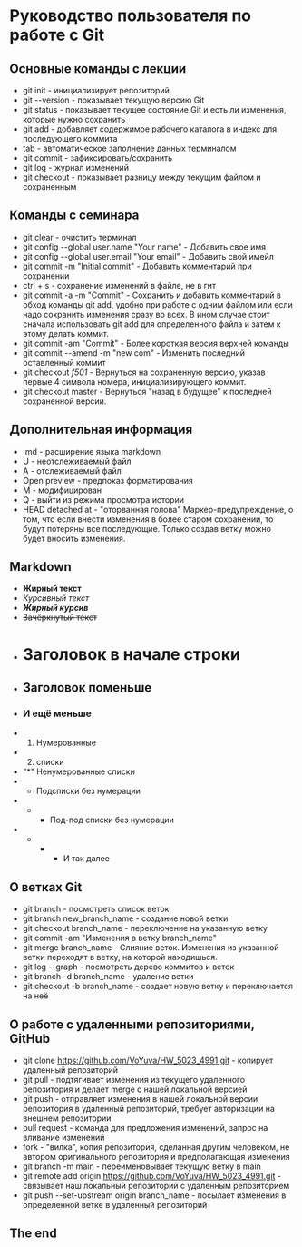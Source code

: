 # Руководство пользователя по работе с Git
## Основные команды c лекции
* git init - инициализирует репозиторий
* git --version - показывает текущую версию Git
* git status - показывает текущее состояние Git и есть ли изменения, которые нужно сохранить
* git add - добавляет содержимое рабочего каталога в индекс для последующего коммита
* tab - автоматическое заполнение данных терминалом
* git commit - зафиксировать/сохранить
* git log - журнал изменений
* git checkout - показывает разницу между текущим файлом и сохраненным
## Команды с семинара
* git clear - очистить терминал
* git config --global user.name "Your name" - Добавить свое имя
* git config --global user.email "Your email" - Добавить свой имейл
* git commit -m "Initial commit" - Добавить комментарий при сохранении
* ctrl + s - сохранение изменений в файле, не в гит
* git commit -a -m "Commit" - Сохранить и добавить комментарий в обход команды git add, удобно при работе с одним файлом или если надо сохранить изменения сразу во всех. В ином случае стоит сначала использовать  git add для определенного файла и затем к этому делать коммит.
* git commit -am "Commit" - Более короткая версия верхней команды
* git commit --amend -m "new com" - Изменить последний оставленный коммит
* git checkout *f501* - Вернуться на сохраненную версию, указав первые 4 символа номера, инициализирующего коммит.
* git checkout master - Вернуться "назад в будущее" к последней сохраненной версии.
## Дополнительная информация
* .md - расширение языка markdown
* U - неотслеживаемый файл
* A - отслеживаемый файл
* Open preview - предпоказ форматирования
* M - модифицирован
* Q - выйти из режима просмотра истории
* HEAD detached at - "оторванная голова" Маркер-предупреждение, о том, что если внести изменения в более старом сохранении, то будут потеряны все последующие. Только создав ветку можно будет вносить изменения.
## Markdown
* **Жирный текст**
* *Курсивный текст*
* ***Жирный курсив***
* ~~Зачёркнутый текст~~
* # Заголовок в начале строки
* ## Заголовок поменьше
* ### И ещё меньше 
* 1. Нумерованные
* 2. списки
* "*" Ненумерованные списки
* * Подсписки без нумерации
* * * Под-под списки без нумерации
* * * * И так далее
## О ветках Git
* git branch - посмотреть список веток
* git branch new_branch_name - создание новой ветки
* git checkout branch_name - переключение на указанную ветку
* git commit -am "Изменения в ветку branch_name"
* git merge branch_name - Слияние веток. Изменения из указанной ветки переходят в ветку, на которой находишься.
* git log --graph - посмотреть дерево коммитов и веток
* git branch -d branch_name - удаление ветки
* git checkout -b branch_name - создает новую ветку и переключается на неё
## О работе с удаленными репозиториями, GitHub
* git clone https://github.com/VoYuva/HW_5023_4991.git - копирует удаленный репозиторий
* git pull - подтягивает изменения из текущего удаленного репозитория и делает merge с нашей локальной версией
* git push - отправляет изменения в нашей локальной версии репозитория в удаленный репозиторий, требует авторизации на внешнем репозитории
* pull request - команда для предложения изменений, запрос на вливание изменений
* fork - "вилка", копия репозитория, сделанная другим человеком, не автором оригинального репозитория и предполагающая изменения
* git branch -m main - переименовывает текущую ветку в main
* git remote add origin https://github.com/VoYuva/HW_5023_4991.git - связывает наш локальный репозиторий с удаленным репозиторием
* git push --set-upstream origin branch_name - посылает изменения в определенной ветке в удаленный репозиторий
## The end